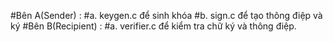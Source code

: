 
#Bên A(Sender) : 
#a.	keygen.c để sinh khóa
#b.	sign.c để tạo thông điệp và ký
#Bên B(Recipient) :
#a.	verifier.c để kiểm tra chữ ký và thông điệp.
